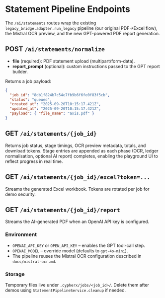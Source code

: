 # Statement Pipeline Endpoints

The `/ai/statements` routes wrap the existing `legacy_bridge.adapter.run_legacy` pipeline (our original PDF→Excel flow), the Mistral OCR preview, and the new GPT-powered PDF report generation.

## POST `/ai/statements/normalize`

- **file** (required): PDF statement upload (multipart/form-data).
- **report_prompt** (optional): custom instructions passed to the GPT report builder.

Returns a job payload:

```json
{
  "job_id": "8db1f824b7c54e7fb9b6f6fe0f83f5cb",
  "status": "queued",
  "created_at": "2025-09-20T10:15:17.421Z",
  "updated_at": "2025-09-20T10:15:17.421Z",
  "payload": { "file_name": "axis.pdf" }
}
```

## GET `/ai/statements/{job_id}`

Returns job status, stage timings, OCR preview metadata, totals, and download tokens. Stage entries are appended as each phase (OCR, ledger normalisation, optional AI report) completes, enabling the playground UI to reflect progress in real time.

## GET `/ai/statements/{job_id}/excel?token=...`

Streams the generated Excel workbook. Tokens are rotated per job for demo security.

## GET `/ai/statements/{job_id}/report`

Streams the AI-generated PDF when an OpenAI API key is configured.

### Environment

- `OPENAI_API_KEY` or `OPEN_API_KEY` – enables the GPT tool-call step.
- `OPENAI_MODEL` – override model (defaults to `gpt-4o-mini`).
- The pipeline reuses the Mistral OCR configuration described in `docs/mistral-ocr.md`.

### Storage

Temporary files live under `.cypherx/jobs/<job_id>/`. Delete them after demos using `StatementPipelineService.cleanup` if needed.
